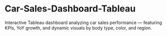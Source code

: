 # Car-Sales-Dashboard-Tableau
Interactive Tableau dashboard analyzing car sales performance — featuring KPIs, YoY growth, and dynamic visuals by body type, color, and region.
